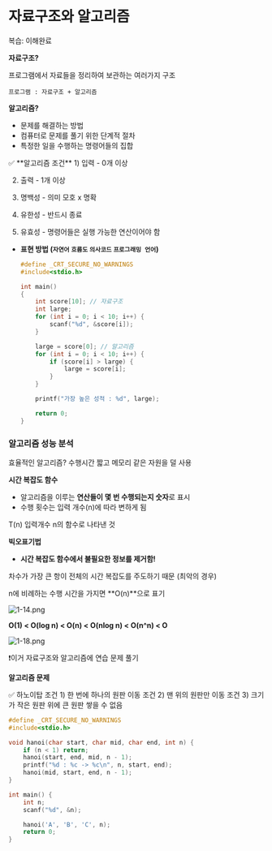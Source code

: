 # 자료구조와 알고리즘

복습: 이해완료

**자료구조?** 

프로그램에서 자료들을 정리하여 보관하는 여러가지 구조

`프로그램 : 자료구조 + 알고리즘` 

**알고리즘?**

- 문제를 해결하는 방법
- 컴퓨터로 문제를 풀기 위한 단계적 절차
- 특정한 일을 수행하는 명령어들의 집합

<aside>
✅ **알고리즘 조건**
1) 입력 - 0개 이상

2) 출력 - 1개 이상 

3) 명백성 - 의미 모호 x 명확

4) 유한성 - 반드시 종료

5) 유효성 - 명령어들은 실행 가능한 연산이어야 함

</aside>

- **표현 방법 (`자연어` `흐름도` `의사코드` `프로그래밍 언어`)**
    
    ```c
    #define _CRT_SECURE_NO_WARNINGS
    #include<stdio.h>
    
    int main()
    {
    	int score[10]; // 자료구조
    	int large;
    	for (int i = 0; i < 10; i++) {
    		scanf("%d", &score[i]);
    	}
    
    	large = score[0]; // 알고리즘
    	for (int i = 0; i < 10; i++) {
    		if (score[i] > large) {
    			large = score[i];
    		}
    	}
    
    	printf("가장 높은 성적 : %d", large);
    
    	return 0;
    }
    ```
    

### **알고리즘 성능 분석**

효율적인 알고리즘? 수행시간 짧고 메모리 같은 자원을 덜 사용

**시간 복잡도 함수**

- 알고리즘을 이루는 **연산들이 몇 번 수행되는지 숫자**로 표시
- 수행 횟수는 입력 개수(n)에 따라 변하게 됨

T(n) 입력개수 n의 함수로 나타낸 것

**빅오표기법** 

- **시간 복잡도 함수에서 불필요한 정보를 제거함!**

차수가 가장 큰 항이 전체의 시간 복잡도를 주도하기 때문 (최악의 경우)

n에 비례하는 수행 시간을 가지면 **O(n)**으로 표기 

![1-14.png](%E1%84%8C%E1%85%A1%E1%84%85%E1%85%AD%E1%84%80%E1%85%AE%E1%84%8C%E1%85%A9%E1%84%8B%E1%85%AA%20%E1%84%8B%E1%85%A1%E1%86%AF%E1%84%80%E1%85%A9%E1%84%85%E1%85%B5%E1%84%8C%E1%85%B3%E1%86%B7%200ced0ad2fcc64aba8dc710218debbca9/1-14.png)

**O(1) < O(log n) < O(n) < O(nlog n) < O(n^n) < O**

![1-18.png](%E1%84%8C%E1%85%A1%E1%84%85%E1%85%AD%E1%84%80%E1%85%AE%E1%84%8C%E1%85%A9%E1%84%8B%E1%85%AA%20%E1%84%8B%E1%85%A1%E1%86%AF%E1%84%80%E1%85%A9%E1%84%85%E1%85%B5%E1%84%8C%E1%85%B3%E1%86%B7%200ced0ad2fcc64aba8dc710218debbca9/1-18.png)

❗이거 자료구조와 알고리즘에 연습 문제 풀기

**알고리즘 문제**

<aside>
✅ 하노이탑
조건 1) 한 번에 하나의 원판 이동
조건 2) 맨 위의 원판만 이동
조건 3) 크기가 작은 원판 위에 큰 원판 쌓을 수 없음

</aside>

```c
#define _CRT_SECURE_NO_WARNINGS
#include<stdio.h>

void hanoi(char start, char mid, char end, int n) {
	if (n < 1) return;
	hanoi(start, end, mid, n - 1);
	printf("%d : %c -> %c\n", n, start, end);
	hanoi(mid, start, end, n - 1);
}

int main() {
	int n;
	scanf("%d", &n);

	hanoi('A', 'B', 'C', n);
	return 0;
}
```